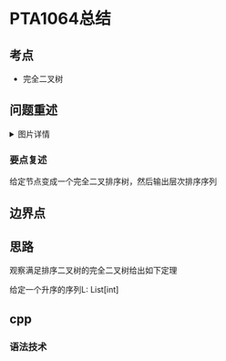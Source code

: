 # PTA1064总结
## 考点
+ 完全二叉树


## 问题重述
<details><summary>图片详情</summary><img src="https://raw.githubusercontent.com/ednow/cloudimg/main/githubio/20210813103931.png" alt="找不到图片(Image not found)" onerror="this.onerror=null;this.src='https://gitee.com/ednow/cloudimg/raw/main/githubio/20210813103931.png';" /></details>

### 要点复述
给定节点变成一个完全二叉排序树，然后输出层次排序序列

## 边界点

## 思路
<!-- 常见考研选择题，先排序再从中间开始构建二叉排序树 -->

观察满足排序二叉树的完全二叉树给出如下定理

给定一个升序的序列L: List[int]

<!-- ${\textstyle\unicode{x2460}}$ 按照如下的法则可以确定右子树元素的个数：右子树的元素的个数 <= (len(L) - 1)/2,且满足(右子树的元素的个数 + 1) % 2 = 0 -->

<!-- ${\textstyle\unicode{x2461}}$ 如果确定了右子树的元素的个数为k，根节点为L[-k-1],左子树的根节点为L[-k-2],右子树的根节点为L[-k] -->

## cpp

### 语法技术